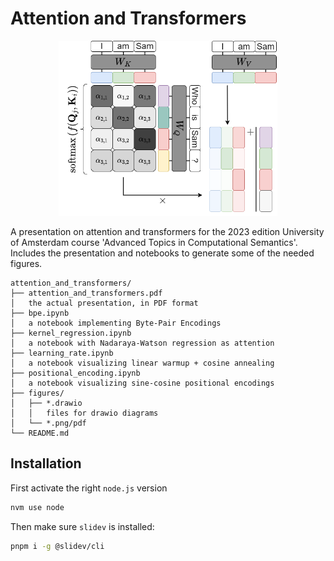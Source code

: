 # Attention and Transformers

<p align="center">
<img src="./figures/attention_for_text_3.drawio.png" width="350" title="hover text">
</p>

A presentation on attention and transformers for the 2023 edition University of Amsterdam course 'Advanced Topics in Computational Semantics'. Includes the presentation and notebooks to generate some of the needed figures.

```text
attention_and_transformers/
├── attention_and_transformers.pdf
│   the actual presentation, in PDF format
├── bpe.ipynb
│   a notebook implementing Byte-Pair Encodings
├── kernel_regression.ipynb
│   a notebook with Nadaraya-Watson regression as attention
├── learning_rate.ipynb
│   a notebook visualizing linear warmup + cosine annealing
├── positional_encoding.ipynb
│   a notebook visualizing sine-cosine positional encodings
├── figures/
│   ├── *.drawio
│   │   files for drawio diagrams
│   └── *.png/pdf
└── README.md
```

## Installation

First activate the right `node.js` version

```bash
nvm use node
```

Then make sure `slidev` is installed:

```bash
pnpm i -g @slidev/cli
```
